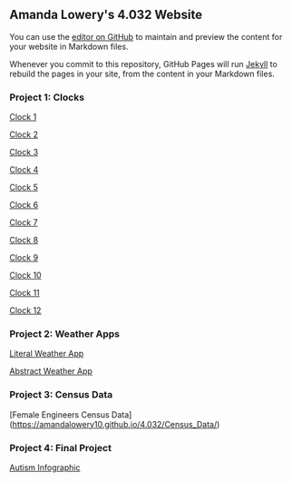 ## Amanda Lowery's 4.032 Website
 You can use the [editor on GitHub](https://github.com/amandalowery10/4.032/edit/master/README.md) to maintain and preview the content for your website in Markdown files.


Whenever you commit to this repository, GitHub Pages will run [Jekyll](https://jekyllrb.com/) to rebuild the pages in your site, from the content in your Markdown files.

### Project 1: Clocks

[Clock 1](https://amandalowery10.github.io/4.032/Clocks/clock1.html)

[Clock 2](https://amandalowery10.github.io/4.032/Clocks/clock2.html)

[Clock 3](https://amandalowery10.github.io/4.032/Clocks/clock3.html)

[Clock 4](https://amandalowery10.github.io/4.032/Clocks/clock4.html)

[Clock 5](https://amandalowery10.github.io/4.032/Clocks/clock5.html)

[Clock 6](https://amandalowery10.github.io/4.032/Clocks/clock6.html)

[Clock 7](https://amandalowery10.github.io/4.032/Clocks/clock7.html)

[Clock 8](https://amandalowery10.github.io/4.032/Clocks/clock8.html)

[Clock 9](https://amandalowery10.github.io/4.032/Clocks/clock9.html)

[Clock 10](https://amandalowery10.github.io/4.032/Clocks/clock10.html)

[Clock 11](https://amandalowery10.github.io/4.032/Clocks/clock11.html)

[Clock 12](https://amandalowery10.github.io/4.032/Clocks/clock12.html)

### Project 2: Weather Apps

[Literal Weather App](https://amandalowery10.github.io/4032weatherApps/literalweather.html)

[Abstract Weather App](https://amandalowery10.github.io/4032weatherApps/abstractweather.html)

### Project 3: Census Data

[Female Engineers Census Data] (https://amandalowery10.github.io/4.032/Census_Data/)

### Project 4: Final Project

[Autism Infographic](https://amandalowery10.github.io/4.032/Final_Project/)
